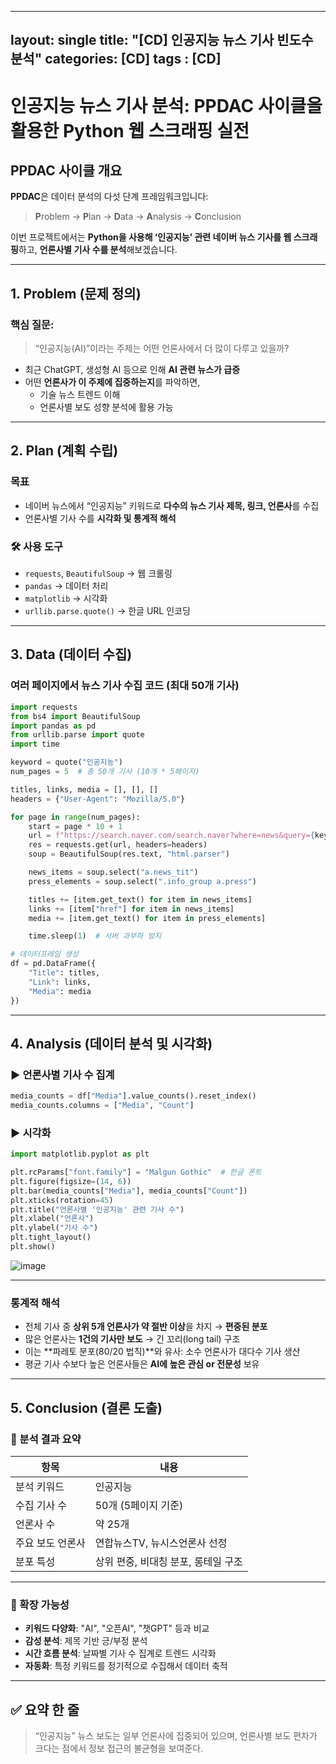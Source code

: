 
---
layout: single
title: "[CD] 인공지능 뉴스 기사 빈도수 분석" 
categories: [CD]
tags : [CD]
---




# 인공지능 뉴스 기사 분석: PPDAC 사이클을 활용한 Python 웹 스크래핑 실전

## PPDAC 사이클 개요
**PPDAC**은 데이터 분석의 다섯 단계 프레임워크입니다:  
> **P**roblem → **P**lan → **D**ata → **A**nalysis → **C**onclusion

이번 프로젝트에서는 **Python을 사용해 ‘인공지능’ 관련 네이버 뉴스 기사를 웹 스크래핑**하고, **언론사별 기사 수를 분석**해보겠습니다.

---

## 1. Problem (문제 정의)

### 핵심 질문:
> “인공지능(AI)”이라는 주제는 어떤 언론사에서 더 많이 다루고 있을까?

- 최근 ChatGPT, 생성형 AI 등으로 인해 **AI 관련 뉴스가 급증**
- 어떤 **언론사가 이 주제에 집중하는지**를 파악하면,
  - 기술 뉴스 트렌드 이해
  - 언론사별 보도 성향 분석에 활용 가능

---

## 2. Plan (계획 수립)

### 목표
- 네이버 뉴스에서 “인공지능” 키워드로 **다수의 뉴스 기사 제목, 링크, 언론사**를 수집
- 언론사별 기사 수를 **시각화 및 통계적 해석**

### 🛠 사용 도구
- `requests`, `BeautifulSoup` → 웹 크롤링
- `pandas` → 데이터 처리
- `matplotlib` → 시각화
- `urllib.parse.quote()` → 한글 URL 인코딩

---

## 3. Data (데이터 수집)

###  여러 페이지에서 뉴스 기사 수집 코드 (최대 50개 기사)

```python
import requests
from bs4 import BeautifulSoup
import pandas as pd
from urllib.parse import quote
import time

keyword = quote("인공지능")
num_pages = 5  # 총 50개 기사 (10개 * 5페이지)

titles, links, media = [], [], []
headers = {"User-Agent": "Mozilla/5.0"}

for page in range(num_pages):
    start = page * 10 + 1
    url = f"https://search.naver.com/search.naver?where=news&query={keyword}&start={start}"
    res = requests.get(url, headers=headers)
    soup = BeautifulSoup(res.text, "html.parser")

    news_items = soup.select("a.news_tit")
    press_elements = soup.select(".info_group a.press")

    titles += [item.get_text() for item in news_items]
    links += [item["href"] for item in news_items]
    media += [item.get_text() for item in press_elements]

    time.sleep(1)  # 서버 과부하 방지

# 데이터프레임 생성
df = pd.DataFrame({
    "Title": titles,
    "Link": links,
    "Media": media
})
```

---

## 4. Analysis (데이터 분석 및 시각화)

### ▶ 언론사별 기사 수 집계

```python
media_counts = df["Media"].value_counts().reset_index()
media_counts.columns = ["Media", "Count"]
```

### ▶ 시각화

```python
import matplotlib.pyplot as plt

plt.rcParams["font.family"] = "Malgun Gothic"  # 한글 폰트
plt.figure(figsize=(14, 6))
plt.bar(media_counts["Media"], media_counts["Count"])
plt.xticks(rotation=45)
plt.title("언론사별 '인공지능' 관련 기사 수")
plt.xlabel("언론사")
plt.ylabel("기사 수")
plt.tight_layout()
plt.show()
```

![image](https://github.com/user-attachments/assets/b2591088-5823-4ff6-b80f-9e4a5065ca7f)

---

### 통계적 해석

- 전체 기사 중 **상위 5개 언론사가 약 절반 이상**을 차지 → **편중된 분포**
- 많은 언론사는 **1건의 기사만 보도** → 긴 꼬리(long tail) 구조
- 이는 **파레토 분포(80/20 법칙)**와 유사: 소수 언론사가 대다수 기사 생산
- 평균 기사 수보다 높은 언론사들은 **AI에 높은 관심 or 전문성** 보유

---

## 5.  Conclusion (결론 도출)

### 🔹 분석 결과 요약

| 항목 | 내용 |
|------|------|
| 분석 키워드 | 인공지능 |
| 수집 기사 수 | 50개 (5페이지 기준) |
| 언론사 수 | 약 25개 |
| 주요 보도 언론사 | 연합뉴스TV, 뉴시스언론사 선정 |
| 분포 특성 | 상위 편중, 비대칭 분포, 롱테일 구조 |

---

### 🔄 확장 가능성

- **키워드 다양화**: "AI", "오픈AI", "챗GPT" 등과 비교
- **감성 분석**: 제목 기반 긍/부정 분석
- **시간 흐름 분석**: 날짜별 기사 수 집계로 트렌드 시각화
- **자동화**: 특정 키워드를 정기적으로 수집해서 데이터 축적

---

## ✅ 요약 한 줄

> “인공지능” 뉴스 보도는 일부 언론사에 집중되어 있으며, 언론사별 보도 편차가 크다는 점에서 정보 접근의 불균형을 보여준다.
